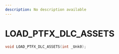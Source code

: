 ```yaml
---
description: No description available 
---
```


# LOAD_PTFX_DLC_ASSETS

```cpp
void LOAD_PTFX_DLC_ASSETS(int _Unk0);
```